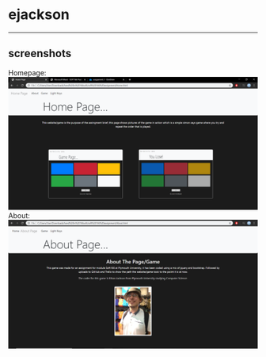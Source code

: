 # ejackson
---
## screenshots
Homepage:
![alt text](onchromehome.PNG "Home page")
About: 
![alt text](onchromeabout.PNG "Home page")
